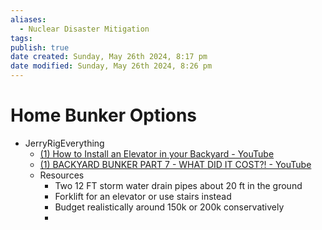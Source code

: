 ```yaml
---
aliases:
  - Nuclear Disaster Mitigation
tags: 
publish: true
date created: Sunday, May 26th 2024, 8:17 pm
date modified: Sunday, May 26th 2024, 8:26 pm
---
```


# Home Bunker Options
- JerryRigEverything
	- [(1) How to Install an Elevator in your Backyard - YouTube](https://www.youtube.com/watch?v=VOpe-uEuVs8&list=PL0vZL9uwyfOE6Of8qi5dtIFgdSt1hlOZm&index=8)
	- [(1) BACKYARD BUNKER PART 7 - WHAT DID IT COST?! - YouTube](https://www.youtube.com/watch?v=oD2paW2dLAs&t=480s)
	- Resources
		- Two 12 FT storm water drain pipes about 20 ft in the ground
		- Forklift for an elevator or use stairs instead
		- Budget realistically around 150k or 200k conservatively
		- 